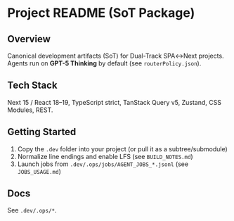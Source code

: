 # Project README (SoT Package)

## Overview

Canonical development artifacts (SoT) for Dual-Track SPA↔Next projects. Agents run on **GPT-5 Thinking** by default (see `routerPolicy.json`).

## Tech Stack

Next 15 / React 18–19, TypeScript strict, TanStack Query v5, Zustand, CSS Modules, REST.

## Getting Started

1. Copy the `.dev` folder into your project (or pull it as a subtree/submodule)
2. Normalize line endings and enable LFS (see `BUILD_NOTES.md`)
3. Launch jobs from `.dev/.ops/jobs/AGENT_JOBS_*.jsonl` (see `JOBS_USAGE.md`)

## Docs

See `.dev/.ops/*`.
